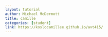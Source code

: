 ```yaml
---
layout: tutorial
author: Michael McDermott
title: camille
categories: [student]
link: https://koslocamillee.github.io/avt415/ 
---
```

